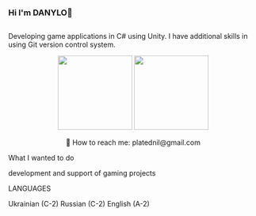 ### Hi I'm DANYLO👋
##
Developing game applications in C# using Unity. I have additional skills in using Git version control system.



<p align='center'>
   <a href="https://github-readme-stats.vercel.app/api?username=MainDevF&show_icons=true&count_private=true">
       <img height=150 src="https://github-readme-stats.vercel.app/api?username=MainDevF&show_icons=true&count_private=true"/></a>
   <a href="https://github.com/romankh3/github-readme-stats">
       <img height=150 src="https://github-readme-stats.vercel.app/api/top-langs/?username=MainDevF&layout=compact"/></a>
</p>
<p align='center'>
   📮 How to reach me: platednil@gmail.com
</p>

What I wanted to do

development and support of gaming projects 



LANGUAGES

Ukrainian (C-2)
Russian (C-2)
English (A-2)
